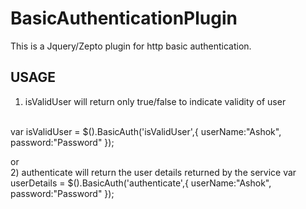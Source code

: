 BasicAuthenticationPlugin
=========================

This is a Jquery/Zepto plugin for http basic authentication.

USAGE
------------
1) isValidUser will return only true/false to indicate validity of user
<br>
var isValidUser = $().BasicAuth('isValidUser',{
				userName:"Ashok",
				password:"Password"
			}); 
			
or 
<br>
2) authenticate will return the user details returned by the service
var userDetails = $().BasicAuth('authenticate',{
				userName:"Ashok",
				password:"Password"
			}); 